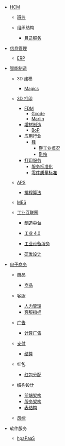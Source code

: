   - [HCM](/HCM/README.md)
    - [班务](/HCM/班务/README.md)
      
    - 组织结构
      - [目录服务](/HCM/组织结构/目录服务.md)
  - [信息管理](/信息管理/README.md)
    - [ERP](/信息管理/ERP/README.md)
      
  - [智能制造](/智能制造/README.md)
    - 3D 建模
      - [Magics](/智能制造/3D%20建模/Magics/README.md)
        
    - [3D 打印](/智能制造/3D%20打印/README.md)
      - [FDM](/智能制造/3D%20打印/FDM/README.md)
        - [Gcode](/智能制造/3D%20打印/FDM/Gcode.md)
        - [Marlin](/智能制造/3D%20打印/FDM/Marlin.md)
      - [增材制造](/智能制造/3D%20打印/增材制造/README.md)
        - [BoP](/智能制造/3D%20打印/增材制造/BoP.md)
      - 应用行业
        - [鞋](/智能制造/3D%20打印/应用行业/鞋/README.md)
          - [鞋工业概况](/智能制造/3D%20打印/应用行业/鞋/鞋工业概况.md)
          - [鞋楦](/智能制造/3D%20打印/应用行业/鞋/鞋楦.md)
      - [打印服务](/智能制造/3D%20打印/打印服务/README.md)
        - [服务标准化](/智能制造/3D%20打印/打印服务/服务标准化.md)
        - [零件质量标准](/智能制造/3D%20打印/打印服务/零件质量标准.md)
    - [APS](/智能制造/APS/README.md)
      - [排程算法](/智能制造/APS/排程算法.md)
    - [MES](/智能制造/MES/README.md)
      
    - [工业互联网](/智能制造/工业互联网/README.md)
      - [制造中台](/智能制造/工业互联网/制造中台/README.md)
        
      - [工业 4.0](/智能制造/工业互联网/工业%204.0/README.md)
        
      - [工业设备服务](/智能制造/工业互联网/工业设备服务/README.md)
        
      - [研发设计](/智能制造/工业互联网/研发设计/README.md)
        
  - [电子商务](/电子商务/README.md)
    - 商品
      - [商品](/电子商务/商品/商品.md)
    - 客服
      - [人力管理](/电子商务/客服/人力管理.md)
      - [客服指标](/电子商务/客服/客服指标.md)
    - [广告](/电子商务/广告/README.md)
      - [计算广告](/电子商务/广告/计算广告.md)
    - [支付](/电子商务/支付/README.md)
      - [结算](/电子商务/支付/结算/README.md)
        
    - 红包
      - [红包分配](/电子商务/红包/红包分配.md)
    - [结构设计](/电子商务/结构设计/README.md)
      - [前端架构](/电子商务/结构设计/前端架构.md)
      - [服务架构](/电子商务/结构设计/服务架构.md)
      - [表结构](/电子商务/结构设计/表结构.md)
    - [风控](/电子商务/风控/README.md)
      
  - 软件服务
    - [hpaPaaS](/软件服务/hpaPaaS/README.md)
      